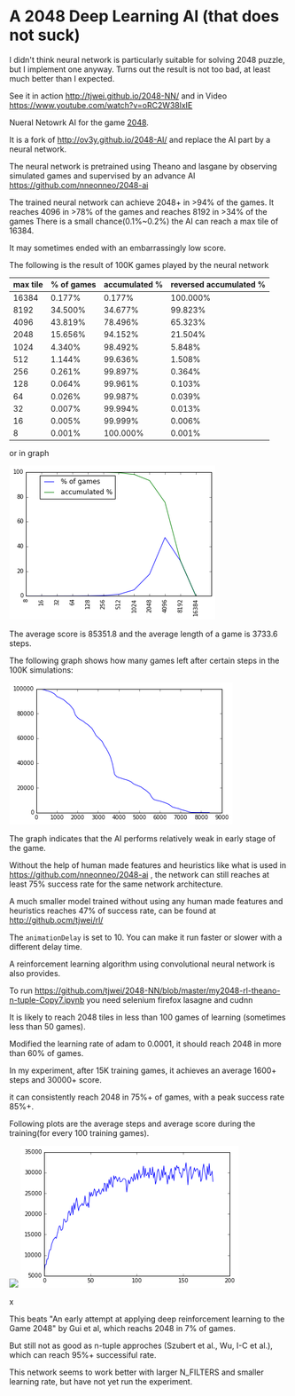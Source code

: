# A 2048 Deep Learning AI (that does not suck)

I didn't think neural network is particularly suitable for solving 2048 puzzle, but I implement one anyway. Turns out the result is not too bad, at least much better than I expected.

See it in action http://tjwei.github.io/2048-NN/ and in Video https://www.youtube.com/watch?v=oRC2W38lxIE

Nueral Netowrk AI for the game [2048](https://github.com/gabrielecirulli/2048).

It is a fork of http://ov3y.github.io/2048-AI/ and replace the AI part by a neural network.

The neural network is pretrained using Theano and lasgane by observing simulated games and supervised by an advance AI https://github.com/nneonneo/2048-ai

The trained neural network can achieve 2048+ in >94% of the games. It reaches 4096 in >78% of the games and reaches 8192 in >34% of the games There is a small chance(0.1%~0.2%) the AI can reach a max tile of 16384.

It may sometimes ended with an embarrassingly low score.

The following is the result of 100K games played by the neural network

|max tile| % of games| accumulated %| reversed accumulated %| 
|--------|-----------|--------------|---------|
|16384   | 0.177%    |        0.177%|100.000%|
|8192    |34.500%    |       34.677%| 99.823%|
|4096    |43.819%    |       78.496%| 65.323%|
|2048    |15.656%    |       94.152%| 21.504%|
|1024    | 4.340%    |       98.492%|  5.848%|
|512     | 1.144%    |       99.636%|  1.508%|
|256     | 0.261%    |       99.897%|  0.364%|
|128     | 0.064%    |       99.961%|  0.103%|
|64      | 0.026%    |       99.987%|  0.039%|
|32      | 0.007%    |       99.994%|  0.013%|
|16      | 0.005%    |       99.999%|  0.006%|
|8       | 0.001%    |      100.000%|  0.001%|

or in graph

<img src="plot1.png" />

The average score is 85351.8 and the average length of a game is 3733.6 steps.

The following graph shows how many games left after certain steps in the 100K simulations:

<img src="plot2.png" />

The graph indicates that the AI performs relatively weak in early stage of the game.



Without the help of human made features and heuristics like what is used in https://github.com/nneonneo/2048-ai , the network can still reaches at least 75% success rate for the same network architecture. 

A much smaller model trained without using any human made features and heuristics reaches 47% of success rate, can be found at http://github.ocm/tjwei/rl/


The `animationDelay` is set to 10. You can make it run faster or slower with a different delay time. 

A reinforcement learning algorithm using convolutional neural network is also provides.

To run https://github.com/tjwei/2048-NN/blob/master/my2048-rl-theano-n-tuple-Copy7.ipynb you need selenium firefox lasagne and cudnn

It is likely to reach 2048 tiles in less than 100 games of learning (sometimes less than 50 games).

Modified the learning rate of adam to 0.0001, it should reach 2048 in more than 60% of games.

In my experiment, after 15K training games, it achieves an average 1600+ steps and 30000+ score. 

it can consistently reach 2048 in 75%+ of games, with a peak success rate 85%+.

Following plots are the average steps and average score during the training(for every 100 training games). 

<img src="avg_step.png" />

<img src="avg_score.png" />

x


This beats "An early attempt at applying deep reinforcement learning to the Game 2048" by Gui et al, which reachs 2048 in 7% of games.

But still not as good as n-tuple approches (Szubert et al., Wu, I-C et al.), which can reach 95%+ successiful rate.

This network seems to work better with larger N_FILTERS and smaller learning rate, but have not yet run the experiment.
